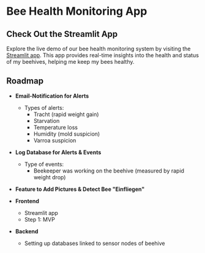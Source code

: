 # Bee Health Monitoring App

## Check Out the Streamlit App

Explore the live demo of our bee health monitoring system by visiting the [Streamlit app](https://bee-health-monitoring.streamlit.app/). This app provides real-time insights into the health and status of my beehives, helping me keep my bees healthy.

## Roadmap

- **Email-Notification for Alerts**
    - Types of alerts:
        - Tracht (rapid weight gain)
        - Starvation
        - Temperature loss
        - Humidity (mold suspicion)
        - Varroa suspicion

- **Log Database for Alerts & Events**
    - Type of events:
        - Beekeeper was working on the beehive (measured by rapid weight drop)

- **Feature to Add Pictures & Detect Bee "Einfliegen"**

- **Frontend**
    - Streamlit app
    - Step 1: MVP

- **Backend**
    - Setting up databases linked to sensor nodes of beehive
